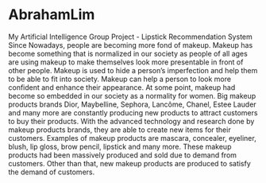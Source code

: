 # AbrahamLim
My Artificial Intelligence Group Project - Lipstick Recommendation System
Since Nowadays, people are becoming more fond of makeup. Makeup has become something that is 
normalized in our society as people of all ages are using makeup to make themselves look more 
presentable in front of other people. Makeup is used to hide a person’s imperfection and help them 
to be able to fit into society. Makeup can help a person to look more confident and enhance their 
appearance. At some point, makeup had become so embedded in our society as a normality for 
women. 
Big makeup products brands Dior, Maybelline, Sephora, Lancôme, Chanel, Estee Lauder and 
many more are constantly producing new products to attract customers to buy their products. With 
the advanced technology and research done by makeup products brands, they are able to create 
new items for their customers. Examples of makeup products are mascara, concealer, eyeliner, 
blush, lip gloss, brow pencil, lipstick and many more. These makeup products had been massively 
produced and sold due to demand from customers. Other than that, new makeup products are 
produced to satisfy the demand of customers.
